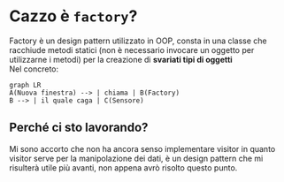 # Cazzo è `factory`?
Factory è un design pattern utilizzato in OOP, consta in una classe che racchiude metodi statici 
(non è necessario invocare un oggetto per utilizzarne i metodi) per la creazione di **svariati tipi di oggetti** <br>
Nel concreto:
```mermaid
graph LR
A(Nuova finestra) --> | chiama | B(Factory)
B --> | il quale caga | C(Sensore)

```
## Perché ci sto lavorando? 
Mi sono accorto che non ha ancora senso implementare visitor in quanto visitor serve per la manipolazione dei dati, 
è un design pattern che mi risulterà utile più avanti, non appena avrò risolto questo punto.
